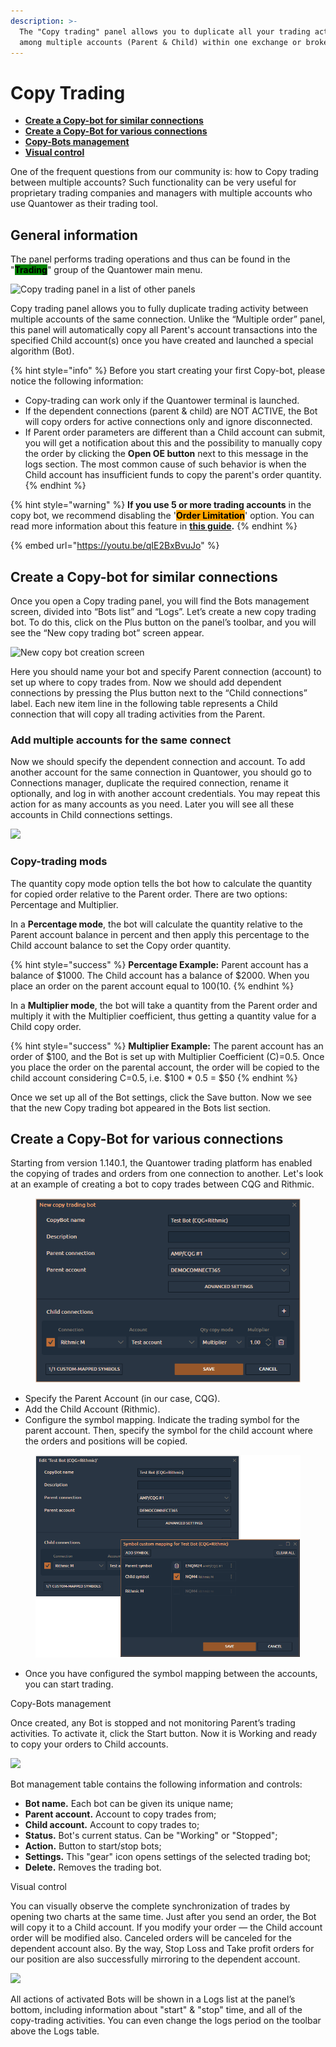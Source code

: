 ```yaml
---
description: >-
  The "Copy trading" panel allows you to duplicate all your trading activities
  among multiple accounts (Parent & Child) within one exchange or broker.
---
```


# Copy Trading

* [**Create a Copy-bot for similar connections**](copy-trading.md#create-a-copy-bot-for-similar-connections)
* [**Create a Copy-Bot for various connections**](copy-trading.md#create-a-copy-bot-for-various-connections)
* [**Copy-Bots management**](copy-trading.md#copy-bots-management)
* [**Visual control**](copy-trading.md#visual-control)

One of the frequent questions from our community is: how to Copy trading between multiple accounts? Such functionality can be very useful for proprietary trading companies and managers with multiple accounts who use Quantower as their trading tool.

## **General information**

The panel performs trading operations and thus can be found in the "<mark style="background-color:green;">**Trading**</mark>" group of the Quantower main menu.

![Copy trading panel in a list of other panels](../.gitbook/assets/frame-9.png)

Copy trading panel allows you to fully duplicate trading activity between multiple accounts of the same connection. Unlike the “Multiple order” panel, this panel will automatically copy all Parent's account transactions into the specified Child account(s) once you have created and launched a special algorithm (Bot).

{% hint style="info" %}
Before you start creating your first Copy-bot, please notice the following information:

* Copy-trading can work only if the Quantower terminal is launched.
* If the dependent connections (parent & child) are NOT ACTIVE, the Bot will copy orders for active connections only and ignore disconnected.
* If Parent order parameters are different than a Child account can submit, you will get a notification about this and the possibility to manually copy the order by clicking the **Open OE button** next to this message in the logs section. The most common cause of such behavior is when the Child account has insufficient funds to copy the parent's order quantity.
{% endhint %}

{% hint style="warning" %}
**If you use 5 or more trading accounts** in the copy bot, we recommend disabling the '<mark style="background-color:orange;">**Order Limitation**</mark>' option. You can read more information about this feature in [**this guide**](../general-settings/general-settings-1.md#trading-protection)**.**
{% endhint %}

{% embed url="https://youtu.be/qIE2BxBvuJo" %}

## Create a Copy-bot for similar connections

Once you open a Copy trading panel, you will find the Bots management screen, divided into “Bots list” and “Logs”. Let’s create a new copy trading bot. To do this, click on the Plus button on the panel’s toolbar, and you will see the “New copy trading bot” screen appear.

![New copy bot creation screen](../.gitbook/assets/frame-10.png)

Here you should name your bot and specify Parent connection (account) to set up where to copy trades from. Now we should add dependent connections by pressing the Plus button next to the “Child connections” label. Each new item line in the following table represents a Child connection that will copy all trading activities from the Parent.&#x20;

### Add multiple accounts for the same connect&#xD;

Now we should specify the dependent connection and account. To add another account for the same connection in Quantower, you should go to Connections manager, duplicate the required connection, rename it optionally, and log in with another account credentials. You may repeat this action for as many accounts as you need. Later you will see all these accounts in Child connections settings.

![](../.gitbook/assets/frame-11.png)

### Copy-trading mods&#xD;

The quantity copy mode option tells the bot how to calculate the quantity for copied order relative to the Parent order. There are two options: Percentage and Multiplier.

In a **Percentage mode**, the bot will calculate the quantity relative to the Parent account balance in percent and then apply this percentage to the Child account balance to set the Copy order quantity.

{% hint style="success" %}
**Percentage Example:** Parent account has a balance of $1000. The Child account has a balance of $2000. When you place an order on the parent account equal to $100 (10% of the total balance), an order will be placed automatically on the child account for 10% of its total balance, or 200$.
{% endhint %}


In a **Multiplier mode**, the bot will take a quantity from the Parent order and multiply it with the Multiplier coefficient, thus getting a quantity value for a Child copy order.

{% hint style="success" %}
**Multiplier Example:** The parent account has an order of $100, and the Bot is set up with Multiplier Coefficient (C)=0.5. Once you place the order on the parental account, the order will be copied to the child account considering C=0.5, i.e. $100 \* 0.5 = $50
{% endhint %}

Once we set up all of the Bot settings, click the Save button. Now we see that the new Copy trading bot appeared in the Bots list section.

## Create a Copy-Bot for various connections

Starting from version 1.140.1, the Quantower trading platform has enabled the copying of trades and orders from one connection to another. Let's look at an example of creating a bot to copy trades between CQG and Rithmic.

<figure><img src="../.gitbook/assets/image (425).png" alt=""><figcaption></figcaption></figure>

* Specify the Parent Account (in our case, CQG).
* Add the Child Account (Rithmic).
* Configure the symbol mapping. Indicate the trading symbol for the parent account. Then, specify the symbol for the child account where the orders and positions will be copied.

<figure><img src="../.gitbook/assets/image (426).png" alt=""><figcaption></figcaption></figure>

* Once you have configured the symbol mapping between the accounts, you can start trading.

Copy-Bots management


Once created, any Bot is stopped and not monitoring Parent’s trading activities. To activate it, click the Start button. Now it is Working and ready to copy your orders to Child accounts.

![](../.gitbook/assets/frame-12.png)

Bot management table contains the following information and controls:

* **Bot name.** Each bot can be given its unique name;
* **Parent account.** Account to copy trades from;
* **Child account.** Account to copy trades to;
* **Status.** Bot's current status. Can be "Working" or "Stopped";
* **Action.** Button to start/stop bots;
* **Settings.** This "gear" icon opens settings of the selected trading bot;
* **Delete.** Removes the trading bot.

Visual control


You can visually observe the complete synchronization of trades by opening two charts at the same time. Just after you send an order, the Bot will copy it to a Child account. If you modify your order — the Child account order will be modified also. Canceled orders will be canceled for the dependent account also. By the way, Stop Loss and Take profit orders for our position are also successfully mirroring to the dependent account.

![](../.gitbook/assets/image-20.png)

All actions of activated Bots will be shown in a Logs list at the panel’s bottom, including information about "start" & "stop" time, and all of the copy-trading activities. You can even change the logs period on the toolbar above the Logs table.

